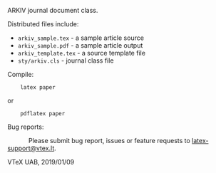 ARKIV journal document class.

Distributed files include:

- `arkiv_sample.tex` - a sample article source
- `arkiv_sample.pdf` - a sample article output
- `arkiv_template.tex` - a source template file
- `sty/arkiv.cls` - journal class file

Compile:

```
    latex paper
```

or

```
    pdflatex paper
```

Bug reports:

&nbsp;&nbsp;&nbsp;&nbsp;&nbsp;&nbsp;&nbsp;&nbsp;&nbsp;&nbsp;&nbsp;
Please submit bug report, issues or feature requests to <a href="mailto:latex-support@vtex.lt">latex-support@vtex.lt</a>.

VTeX UAB, 2019/01/09
